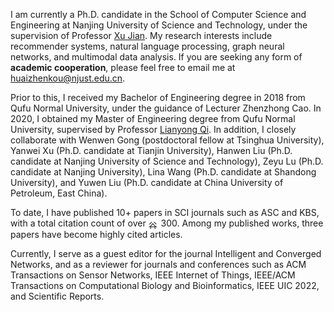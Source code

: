 I am currently a Ph.D. candidate in the School of Computer Science and Engineering at Nanjing University of Science and Technology, under the supervision of Professor [Xu Jian](http://202.119.85.163/open/TutorInfo.aspx?dsbh=6!o846OAZIADvtaDDXvGCQ==&yxsh=4iVdgPyuKTE=&zydm=QP9JvMVDx3k=). My research interests include recommender systems, natural language processing, graph neural networks, and multimodal data analysis. If you are seeking any form of **academic cooperation**, please feel free to email me at [huaizhenkou@njust.edu.cn](mailto:huaizhenkou@njust.edu.cn).

Prior to this, I received my Bachelor of Engineering degree in 2018 from Qufu Normal University, under the guidance of Lecturer Zhenzhong Cao. In 2020, I obtained my Master of Engineering degree from Qufu Normal University, supervised by Professor [Lianyong Qi](https://sites.google.com/view/lianyongqi/home). In addition, I closely collaborate with Wenwen Gong (postdoctoral fellow at Tsinghua University), Yanwei Xu (Ph.D. candidate at Tianjin University), Hanwen Liu (Ph.D. candidate at Nanjing University of Science and Technology), Zeyu Lu (Ph.D. candidate at Nanjing University), Lina Wang (Ph.D. candidate at Shandong University), and Yuwen Liu (Ph.D. candidate at China University of Petroleum, East China).

To date, I have published 10+ papers in SCI journals such as ASC and KBS, with a total citation count of over <img src="https://scholar.google.com/favicon.ico" alt="谷歌学术引用量" width="16" height="16" style="vertical-align: middle;"> 300. Among my published works, three papers have become highly cited articles. 

Currently, I serve as a guest editor for the journal Intelligent and Converged Networks, and as a reviewer for journals and conferences such as ACM Transactions on Sensor Networks, IEEE Internet of Things, IEEE/ACM Transactions on Computational Biology and Bioinformatics, IEEE UIC 2022, and Scientific Reports.